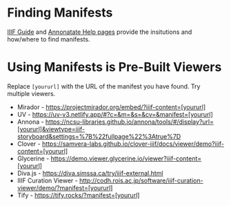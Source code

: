 # Finding Manifests

[IIIF Guide](https://iiif.io/guides/finding_resources/) and  [Annonatate Help pages](https://annonatate.github.io/findiiif.html?query=&sort=atoz) provide the insitutions and how/where to find manifests.

# Using Manifests is Pre-Built Viewers
Replace `[yoururl]` with the URL of the manifest you have found. Try multiple viewers.
* Mirador - https://projectmirador.org/embed/?iiif-content=[yoururl]
* UV - https://uv-v3.netlify.app/#?c=&m=&s=&cv=&manifest=[yoururl]
* Annona - https://ncsu-libraries.github.io/annona/tools/#/display?url=[yoururl]&viewtype=iiif-storyboard&settings=%7B%22fullpage%22%3Atrue%7D
* Clover - https://samvera-labs.github.io/clover-iiif/docs/viewer/demo?iiif-content=[yoururl]
* Glycerine - https://demo.viewer.glycerine.io/viewer?iiif-content=[yoururl]
* Diva.js - https://diva.simssa.ca/try/iiif-external.html
* IIIF Curation Viewer - http://codh.rois.ac.jp/software/iiif-curation-viewer/demo/?manifest=[yoururl]
* Tify - https://tify.rocks/?manifest=[yoururl]



